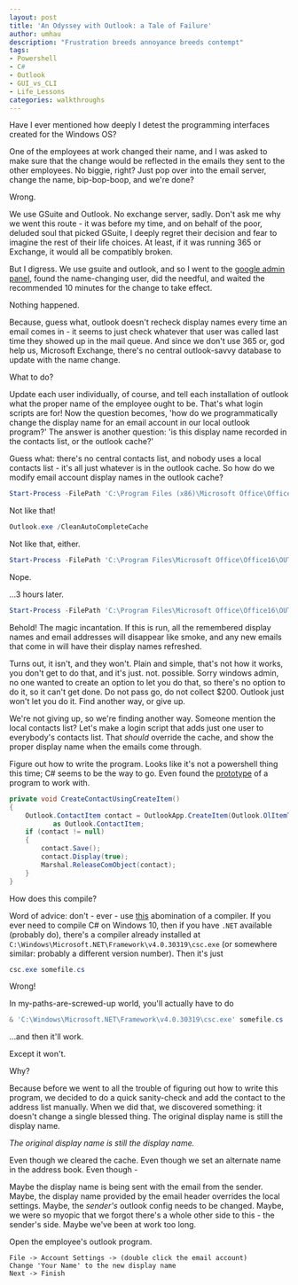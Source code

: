 ```yaml
---
layout: post
title: 'An Odyssey with Outlook: a Tale of Failure'
author: umhau
description: "Frustration breeds annoyance breeds contempt"
tags: 
- Powershell
- C#
- Outlook
- GUI_vs_CLI
- Life_Lessons
categories: walkthroughs
---
```


Have I ever mentioned how deeply I detest the programming interfaces created for the Windows OS?

One of the employees at work changed their name, and I was asked to make sure that the change would be reflected in the emails they sent to the other employees. No biggie, right? Just pop over into the email server, change the name, bip-bop-boop, and we're done?

Wrong.

We use GSuite and Outlook. No exchange server, sadly. Don't ask me why we went this route - it was before my time, and on behalf of the poor, deluded soul that picked GSuite, I deeply regret their decision and fear to imagine the rest of their life choices. At least, if it was running 365 or Exchange, it would all be compatibly broken. 

But I digress. We use gsuite and outlook, and so I went to the [google admin panel](https://admin.google.com/ac/users), found the name-changing user, did the needful, and waited the recommended 10 minutes for the change to take effect. 

Nothing happened. 

Because, guess what, outlook doesn't recheck display names every time an email comes in - it seems to just check whatever that user was called last time they showed up in the mail queue. And since we don't use 365 or, god help us, Microsoft Exchange, there's no central outlook-savvy database to update with the name change. 

What to do? 

Update each user individually, of course, and tell each installation of outlook what the proper name of the employee ought to be. That's what login scripts are for! Now the question becomes, 'how do we programmatically change the display name for an email account in our local outlook program?'  The answer is another question: 'is this display name recorded in the contacts list, or the outlook cache?'

Guess what: there's no central contacts list, and nobody uses a local contacts list - it's all just whatever is in the outlook cache. So how do we modify email account display names in the outlook cache?

```PowerShell
Start-Process -FilePath 'C:\Program Files (x86)\Microsoft Office\Office15\Outlook.exe' -ArgumentList '/cleanautocompletecache','/recycle'
```

Not like that!

```PowerShell
Outlook.exe /CleanAutoCompleteCache
```

Not like that, either.

```PowerShell
Start-Process -FilePath 'C:\Program Files\Microsoft Office\Office16\OUTLOOK.EXE' -ArgumentList '/cleanautocompletecache','/recycle'
```

Nope.

...3 hours later. 

```PowerShell
Start-Process -FilePath 'C:\Program Files\Microsoft Office\Office16\OUTLOOK.EXE' -ArgumentList '/cleanautocompletecache'
```

Behold! The magic incantation. If this is run, all the remembered display names and email addresses will disappear like smoke, and any new emails that come in will have their display names refreshed.

Turns out, it isn't, and they won't. Plain and simple, that's not how it works, you don't get to do that, and it's just. not. possible. Sorry windows admin, no one wanted to create an option to let you do that, so there's no option to do it, so it can't get done. Do not pass go, do not collect $200. Outlook just won't let you do it. Find another way, or give up.

We're not giving up, so we're finding another way.  Someone mention the local contacts list? Let's make a login script that adds just one user to everybody's contacts list. That _should_ override the cache, and show the proper display name when the emails come through. 

Figure out how to write the program. Looks like it's not a powershell thing this time; C# seems to be the way to go. Even found the [prototype](https://www.add-in-express.com/creating-addins-blog/2011/10/07/outlook-create-contact-item/) of a program to work with.

```C#
private void CreateContactUsingCreateItem()
{
    Outlook.ContactItem contact = OutlookApp.CreateItem(Outlook.OlItemType.olContactItem)
           as Outlook.ContactItem;
    if (contact != null)
    {
        contact.Save();
        contact.Display(true);
        Marshal.ReleaseComObject(contact);
    }
}
```

How does this compile?

Word of advice: don't - ever - use [this](https://www.microsoft.com/en-us/p/csharp/9n4w6bhc0hml) abomination of a compiler. If you ever need to compile C# on Windows 10, then if you have `.NET` available (probably do), there's a compiler already installed at `C:\Windows\Microsoft.NET\Framework\v4.0.30319\csc.exe` (or somewhere similar: probably a different version number). Then it's just

```PowerShell
csc.exe somefile.cs
```

Wrong!

In my-paths-are-screwed-up world, you'll actually have to do

```PowerShell
& 'C:\Windows\Microsoft.NET\Framework\v4.0.30319\csc.exe' somefile.cs
```

...and then it'll work.

Except it won't. 

Why?

Because before we went to all the trouble of figuring out how to write this program, we decided to do a quick sanity-check and add the contact to the address list manually. When we did that, we discovered something: it doesn't change a single blessed thing. The original display name is still the display name.  

_The original display name is still the display name._

Even though we cleared the cache. Even though we set an alternate name in the address book. Even though - 

Maybe the display name is being sent with the email from the sender. Maybe, the display name provided by the email header overrides the local settings. Maybe, the _sender's_ outlook config needs to be changed. Maybe, we were so myopic that we forgot there's a whole other side to this - the sender's side. Maybe we've been at work too long.

Open the employee's outlook program.

```
File -> Account Settings -> (double click the email account)
Change 'Your Name' to the new display name
Next -> Finish
```
